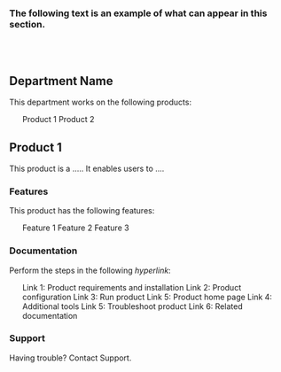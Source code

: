 ### The following text is an example of what can appear in this section.
<br></br>
## Department Name

This department works on the following products:
<ul>
  <bl>Product 1</bl>
  <bl>Product 2</bl>
  </ul>
 
 ## Product 1
 This product is a ..... It enables users to ....
 
 ### Features
 This product has the following features:
 <ul>
  <bl>Feature 1</bl>
  <bl>Feature 2</bl>
  <bl>Feature 3</bl>
  </ul>
  
 ### Documentation
 Perform the steps in the following <i>hyperlink</i>:
 
<ul>
  <bl>Link 1</bl>: Product requirements and installation
  <bl>Link 2</bl>: Product configuration
  <bl>Link 3</bl>: Run product
   <bl>Link 5</bl>: Product home page
   <bl>Link 4</bl>: Additional tools
  <bl>Link 5</bl>: Troubleshoot product
   <bl>Link 6</bl>: Related documentation
  </ul>
  
### Support
Having trouble? Contact Support.
